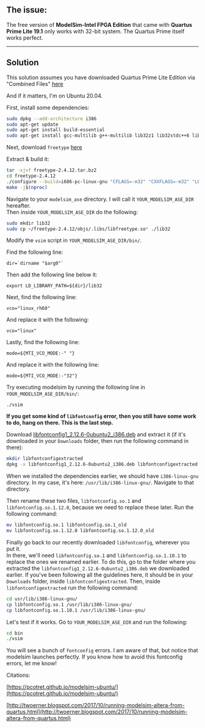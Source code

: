 ## The issue: 
The free version of __ModelSim-Intel FPGA Edition__ that came with __Quartus Prime Lite 19.1__ only works with 32-bit system. The Quartus Prime itself works perfect.

---

## Solution
This solution assumes you have downloaded Quartus Prime Lite Edition via "Combined Files" [here](https://fpgasoftware.intel.com/19.1/?edition=lite&platform=linux)  

And if it matters, I'm on Ubuntu 20.04.

First, install some dependencies:
```bash
sudo dpkg --add-architecture i386
sudo apt-get update
sudo apt-get install build-essential
sudo apt-get install gcc-multilib g++-multilib lib32z1 lib32stdc++6 lib32gcc1 expat:i386 fontconfig:i386 libfreetype6:i386 libexpat1:i386 libc6:i386 libgtk-3-0:i386 libcanberra0:i386 libpng16-16:i386 libice6:i386 libsm6:i386 libncurses5:i386 zlib1g:i386 libx11-6:i386 libxau6:i386 libxdmcp6:i386 libxext6:i386 libxft2:i386 libxrender1:i386 libxt6:i386 libxtst6:i386
```

Next, download `freetype` [here](https://sourceforge.net/projects/freetype/files/freetype2/2.4.12/freetype-2.4.12.tar.bz2/download)  

Extract & build it:
``` bash
tar -xjvf freetype-2.4.12.tar.bz2
cd freetype-2.4.12
./configure --build=i686-pc-linux-gnu "CFLAGS=-m32" "CXXFLAGS=-m32" "LDFLAGS=-m32"
make -j$(nproc)
```

Navigate to your `modelsim_ase` directory. I will call it `YOUR_MODELSIM_ASE_DIR` hereafter.  
Then inside `YOUR_MODELSIM_ASE_DIR` do the following:
```bash
sudo mkdir lib32
sudo cp ~/freetype-2.4.12/objs/.libs/libfreetype.so* ./lib32
```

Modify the `vsim` script in `YOUR_MODELSIM_ASE_DIR/bin/`.  

Find the following line:
```
dir=`dirname "$arg0"`
```
Then add the following line below it:
```
export LD_LIBRARY_PATH=${dir}/lib32
```

Next, find the following line:
```
vco="linux_rh60"
```
And replace it with the following:
```
vco="linux"
```

Lastly, find the following line:
```
mode=${MTI_VCO_MODE:-" "}
```
And replace it with the following line:
```
mode=${MTI_VCO_MODE:-"32"}
```

Try executing modelsim by running the following line in `YOUR_MODELSIM_ASE_DIR/bin/`:
```
./vsim
```

__If you get some kind of `libfontconfig` error, then you still have some work to do, hang on there. This is the last step.__  

Download [libfontconfig1_2.12.6-0ubuntu2_i386.deb](http://ubuntu.mirrors.tds.net/ubuntu/pool/main/f/fontconfig/libfontconfig1_2.12.6-0ubuntu2_i386.deb) and extract it (if it's downloaded in your `Downloads` folder, then run the following command in there):
``` bash
mkdir libfontconfigextracted
dpkg -x libfontconfig1_2.12.6-0ubuntu2_i386.deb libfontconfigextracted
```

When we installed the dependencies earlier, we should have `i386-linux-gnu` directory. In my case, it's here: `/usr/lib/i386-linux-gnu/`. Navigate to that directory.

Then rename these two files, `libfontconfig.so.1` and `libfontconfig.so.1.12.0`, because we need to replace these later. Run the following command:
```bash
mv libfontconfig.so.1 libfontconfig.so.1_old
mv libfontconfig.so.1.12.0 libfontconfig.so.1.12.0_old
```

Finally go back to our recently downloaded `libfontconfig`, wherever you put it.  
In there, we'll need `libfontconfig.so.1` and `libfontconfig.so.1.10.1` to replace the ones we renamed earlier. To do this, go to the folder where you extracted the `libfontconfig1_2.12.6-0ubuntu2_i386.deb` we downloaded earlier. If you've been following all the guidelines here, it should be in your `Downloads` folder, inside `libfontconfigextracted`. Then, inside `libfontconfigextracted` run the following command:
```bash
cd usr/lib/i386-linux-gnu/
cp libfontconfig.so.1 /usr/lib/i386-linux-gnu/
cp libfontconfig.so.1.10.1 /usr/lib/i386-linux-gnu/
```

Let's test if it works. Go to `YOUR_MODELSIM_ASE_DIR` and run the following:  
```bash
cd bin
./vsim
```

You will see a bunch of `fontconfig` errors. I am aware of that, but notice that modelsim launches perfectly. If you know how to avoid this fontconfig errors, let me know!

Citations:  

[https://pcotret.github.io/modelsim-ubuntu/](https://pcotret.github.io/modelsim-ubuntu/)  

[http://twoerner.blogspot.com/2017/10/running-modelsim-altera-from-quartus.html](http://twoerner.blogspot.com/2017/10/running-modelsim-altera-from-quartus.html)

